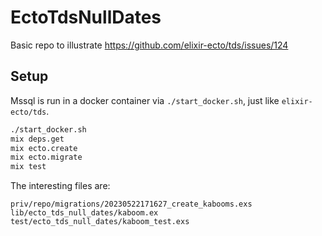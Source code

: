 # EctoTdsNullDates

Basic repo to illustrate https://github.com/elixir-ecto/tds/issues/124

## Setup

Mssql is run in a docker container via `./start_docker.sh`, just like `elixir-ecto/tds`.

```sh
./start_docker.sh
mix deps.get
mix ecto.create
mix ecto.migrate
mix test
```

The interesting files are:

```
priv/repo/migrations/20230522171627_create_kabooms.exs
lib/ecto_tds_null_dates/kaboom.ex
test/ecto_tds_null_dates/kaboom_test.exs
```
